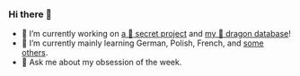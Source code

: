 ### Hi there 👋

- 🔭 I’m currently working on [a 📰 secret project](https://github.com/cozymaus/news) and [my 💎 dragon database](https://github.com/cozymaus/dragon-database)!
- 🌱 I’m currently mainly learning German, Polish, French, and [some others](http://duolingo.com/cozymaus).
- 💬 Ask me about my obsession of the week.

